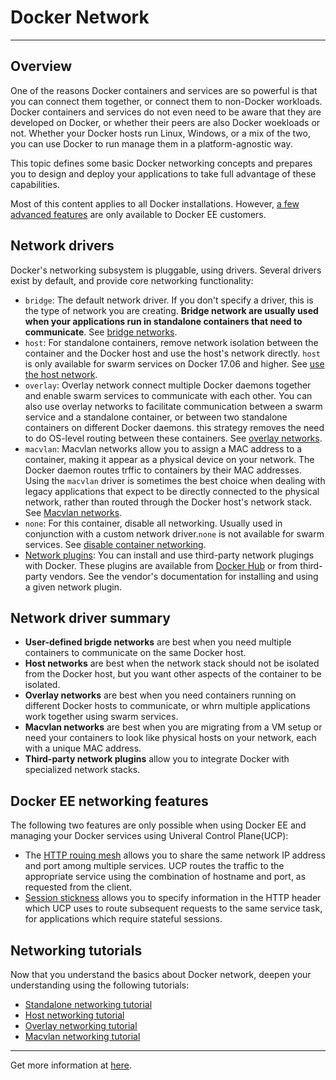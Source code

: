 # Docker Network

<hr/>

## Overview

One of the reasons Docker containers and services are so powerful is that you can connect them together, or connect them to non-Docker workloads. Docker containers and services do not even need to be aware that they are developed on Docker, or whether their peers are also Docker woekloads or not. Whether your Docker hosts run Linux, Windows, or a mix of the two, you can use Docker to run manage them in a platform-agnostic way.

This topic defines some basic Docker networking concepts and prepares you to design and deploy your applications to take full advantage of these capabilities.

Most of this content applies to all Docker installations. However, [a few advanced features](https://docs.docker.com/network/#docker-ee-networking-features) are only available to Docker EE customers.

## Network drivers

Docker's networking subsystem is pluggable, using drivers. Several drivers exist by default, and provide core networking functionality:

- `bridge`: The default network driver. If you don't specify a driver, this is the type of network you are creating. **Bridge network are usually used when your applications run in standalone containers that need to communicate**. See [bridge networks](https://docs.docker.com/network/bridge/).
- `host`: For standalone containers, remove network isolation between the container and the Docker host and use the host's network directly. `host` is only available for swarm services on Docker 17.06 and higher. See [use the host network](https://docs.docker.com/network/host/).
- `overlay`: Overlay network connect multiple Docker daemons together and enable swarm services to communicate with each other. You can also use overlay networks to facilitate communication between a swarm service and a standalone container, or between two standalone containers on different Docker daemons. this strategy removes the need to do OS-level routing between these containers. See [overlay networks](https://docs.docker.com/network/overlay/).
- `macvlan`: Macvlan networks allow you to assign a MAC address to a container, making it appear as a physical device on your network. The Docker daemon routes trffic to containers by their MAC addresses. Using the `macvlan` driver is sometimes the best choice when dealing with legacy applications that expect to be directly connected to the physical network, rather than routed through the Docker host's network stack. See [Macvlan networks](https://docs.docker.com/network/macvlan/).
- `none`: For this container, disable all networking. Usually used in conjunction with a custom network driver.`none` is not available for swarm services. See [disable container networking](https://docs.docker.com/network/none/).
- [Network plugins](https://docs.docker.com/engine/extend/plugins_services/): You can install and use third-party network plugings with Docker. These plugins are available from [Docker Hub](https://hub.docker.com/search?category=network&q=&type=plugin) or from third-party vendors. See the vendor's documentation for installing and using a given network plugin.

## Network driver summary

- **User-defined brigde networks** are best when you need multiple containers to communicate on the same Docker host.
- **Host networks** are best when the network stack should not be isolated from the Docker host, but you want other aspects of the container to be isolated.
- **Overlay networks** are best when you need containers running on different Docker hosts to communicate, or whrn multiple applications work together using swarm services.
- **Macvlan networks** are best when you are migrating from a VM setup or need your containers to look like physical hosts on your network, each with a unique MAC address.
- **Third-party network plugins** allow you to integrate Docker with specialized network stacks.

## Docker EE networking features

The following two features are only possible when using Docker EE and managing your Docker services using Univeral Control Plane(UCP):

- The [HTTP rouing mesh](https://docs.docker.com/datacenter/ucp/2.2/guides/admin/configure/use-domain-names-to-access-services/) allows you to share the same network IP address and port among multiple services. UCP routes the traffic to the appropriate service using the combination of hostname and port, as requested from the client.
- [Session stickness](https://docs.docker.com/datacenter/ucp/2.2/guides/user/services/use-domain-names-to-access-services/#sticky-sessions) allows you to specify information in the HTTP header which UCP uses to route subsequent requests to the same service task, for applications which require stateful sessions.

## Networking tutorials

Now that you understand the basics about Docker network, deepen your understanding using the following tutorials:

- [Standalone networking tutorial](https://docs.docker.com/network/network-tutorial-standalone/)
- [Host networking tutorial](https://docs.docker.com/network/network-tutorial-host/)
- [Overlay networking tutorial](https://docs.docker.com/network/network-tutorial-overlay/)
- [Macvlan networking tutorial](https://docs.docker.com/network/network-tutorial-overlay/)


<hr/>

Get more information at [here](https://docs.docker.com/network/).